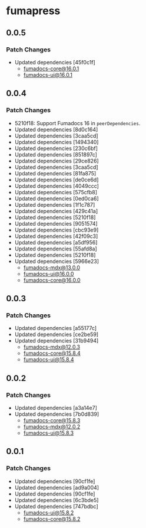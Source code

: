 # fumapress

## 0.0.5

### Patch Changes

- Updated dependencies [45f0c1f]
  - fumadocs-core@16.0.1
  - fumadocs-ui@16.0.1

## 0.0.4

### Patch Changes

- 5210f18: Support Fumadocs 16 in `peerDependencies`.
- Updated dependencies [8d0c164]
- Updated dependencies [3caa5cd]
- Updated dependencies [1494340]
- Updated dependencies [230c6bf]
- Updated dependencies [851897c]
- Updated dependencies [29ce826]
- Updated dependencies [3caa5cd]
- Updated dependencies [81fa875]
- Updated dependencies [de0ce6d]
- Updated dependencies [4049ccc]
- Updated dependencies [575cfb8]
- Updated dependencies [0ed0ca6]
- Updated dependencies [1f1c787]
- Updated dependencies [429c41a]
- Updated dependencies [5210f18]
- Updated dependencies [9051574]
- Updated dependencies [cbc93e9]
- Updated dependencies [42f09c3]
- Updated dependencies [a5df956]
- Updated dependencies [55afd8a]
- Updated dependencies [5210f18]
- Updated dependencies [5966e23]
  - fumadocs-mdx@13.0.0
  - fumadocs-ui@16.0.0
  - fumadocs-core@16.0.0

## 0.0.3

### Patch Changes

- Updated dependencies [a55177c]
- Updated dependencies [ce2be59]
- Updated dependencies [31b9494]
  - fumadocs-mdx@12.0.3
  - fumadocs-core@15.8.4
  - fumadocs-ui@15.8.4

## 0.0.2

### Patch Changes

- Updated dependencies [a3a14e7]
- Updated dependencies [7b0d839]
  - fumadocs-core@15.8.3
  - fumadocs-mdx@12.0.2
  - fumadocs-ui@15.8.3

## 0.0.1

### Patch Changes

- Updated dependencies [90cf1fe]
- Updated dependencies [ad9a004]
- Updated dependencies [90cf1fe]
- Updated dependencies [6c3bde5]
- Updated dependencies [747bdbc]
  - fumadocs-ui@15.8.2
  - fumadocs-core@15.8.2
